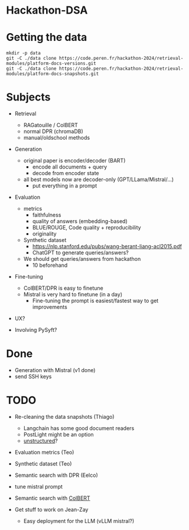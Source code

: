 # Hackathon-DSA

# Getting the data
```
mkdir -p data
git -C ./data clone https://code.peren.fr/hackathon-2024/retrieval-modules/platform-docs-versions.git
git -C ./data clone https://code.peren.fr/hackathon-2024/retrieval-modules/platform-docs-snapshots.git
```

# Subjects

- Retrieval
    - RAGatouille / ColBERT
    - normal DPR (chromaDB)
    - manual/oldschool methods
- Generation
    - original paper is encoder/decoder (BART)
        - encode all documents + query
        - decode from encoder state 
    - all best models now are decoder-only (GPT/LLama/Mistral/...)
        - put everything in a prompt
- Evaluation
    - metrics
        - faithfulness
        - quality of answers (embedding-based)
        - BLUE/ROUGE, Code quality + reproducibility
        - originality
    - Synthetic dataset
        - https://nlp.stanford.edu/pubs/wang-berant-liang-acl2015.pdf
        - ChatGPT to generate queries/answers?
    - We should get queries/answers from hackathon
        - 10 beforehand 
- Fine-tuning
    - ColBERT/DPR is easy to finetune
    - Mistral is very hard to finetune (in a day)
        - Fine-tuning the prompt is easiest/fastest way to get improvements
     
- UX?
- Involving PySyft?

# Done
- Generation with Mistral (v1 done)
- send SSH keys

# TODO
- Re-cleaning the data snapshots (Thiago)
    - Langchain has some good document readers
    - PostLight might be an option
    - [unstructured](https://unstructured-io.github.io/unstructured/)?
- Evaluation metrics (Teo)
- Synthetic dataset (Teo)
- Semantic search  with DPR (Eelco)

- tune mistral prompt
- Semantic search with [ColBERT](https://github.com/bclavie/RAGatouille)
- Get stuff to work on Jean-Zay
    - Easy deployment for the LLM (vLLM mistral?) 
